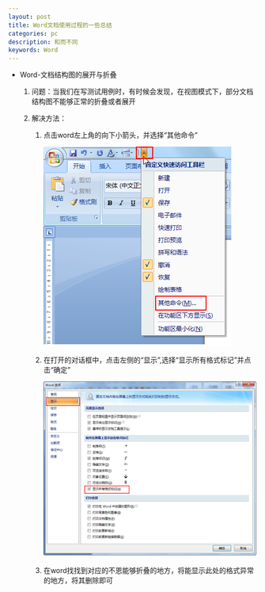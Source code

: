 ```yaml
---
layout: post
title: Word文档使用过程的一些总结
categories: pc
description: 和而不同
keywords: Word
---
```


* Word-文档结构图的展开与折叠
    1. 问题：当我们在写测试用例时，有时候会发现，在视图模式下，部分文档结构图不能够正常的折叠或者展开

    2. 解决方法：
        1. 点击word左上角的向下小箭头，并选择“其他命令”

            ![2015-5-7-1](/images/2015-5-7-1.png)

        1. 在打开的对话框中，点击左侧的“显示”,选择“显示所有格式标记”并点击“确定”

            ![2015-5-7-2](/images/2015-5-7-2.png)

        1. 在word找找到对应的不恩能够折叠的地方，将能显示此处的格式异常的地方，将其删除即可